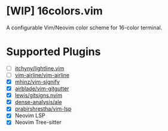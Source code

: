 # [WIP] 16colors.vim
A configurable Vim/Neovim color scheme for 16-color terminal.

# Supported Plugins
- [ ] [itchyny/lightline.vim](https://github.com/itchyny/lightline.vim)
- [ ] [vim-airline/vim-airline](https://github.com/vim-airline/vim-airline)
- [x] [mhinz/vim-signify](https://github.com/mhinz/vim-signify)
- [x] [airblade/vim-gitgutter](https://github.com/airblade/vim-gitgutter)
- [x] [lewis/gitsigns.nvim](https://github.com/lewis/gitsigns.nvim)
- [x] [dense-analysis/ale](https://github.com/dense-analysis/ale)
- [x] [prabirshrestha/vim-lsp](https://github.com/prabirshrestha/vim-lsp)
- [x] Neovim LSP
- [x] Neovim Tree-sitter
